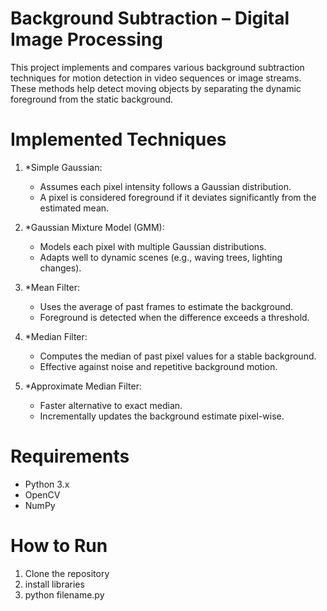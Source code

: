 # Background Subtraction – Digital Image Processing

This project implements and compares various background subtraction techniques for motion detection in video sequences or image streams. These methods help detect moving objects by separating the dynamic foreground from the static background.

# Implemented Techniques

1. *Simple Gaussian:
   - Assumes each pixel intensity follows a Gaussian distribution.
   - A pixel is considered foreground if it deviates significantly from the estimated mean.

2. *Gaussian Mixture Model (GMM):
   - Models each pixel with multiple Gaussian distributions.
   - Adapts well to dynamic scenes (e.g., waving trees, lighting changes).

3. *Mean Filter:
   - Uses the average of past frames to estimate the background.
   - Foreground is detected when the difference exceeds a threshold.

4. *Median Filter:
   - Computes the median of past pixel values for a stable background.
   - Effective against noise and repetitive background motion.

5. *Approximate Median Filter:
   - Faster alternative to exact median.
   - Incrementally updates the background estimate pixel-wise.

# Requirements

- Python 3.x
- OpenCV
- NumPy
  
 # How to Run
 
1. Clone the repository
2. install libraries
3. python filename.py
 
